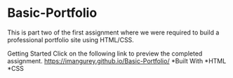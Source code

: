 # Basic-Portfolio
This is part two of the first assignment where we were required to build a professional portfolio site using HTML/CSS.

Getting Started
Click on the following link to preview the completed assignment.
  https://imangurey.github.io/Basic-Portfolio/
*Built With
*HTML
*CSS
